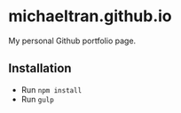 # michaeltran.github.io

My personal Github portfolio page.

## Installation
* Run `npm install`
* Run `gulp`